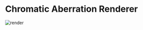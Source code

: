 # Chromatic Aberration Renderer

![render](https://blog.amartynov.ru/storage/chromatic-aberration.png)
